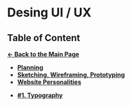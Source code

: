 # Desing UI / UX

## Table of Content

[**&larr; Back to the Main Page**](./../README.md)

- [**Planning**](./planning.md)
- [**Sketching, Wireframing, Prototyping**](./swp.md)
- [**Website Personalities**](./website-personalities.md)

<div></div>

- [**#1. Typography**](./typography.md)
<!-- - [#2. Colors]() -->

<div></div>

<br>
